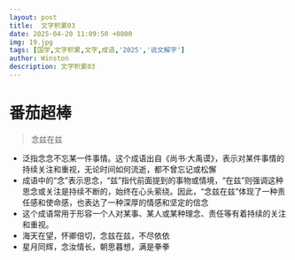 ```yaml
---
layout: post
title:  文字积累03
date: 2025-04-20 11:09:50 +0800
img: 19.jpg
tags: [国学,文字积累,文字,成语,'2025','说文解字']
author: Winston
description: 文字积累03
---
```



# 番茄超棒

> 念兹在兹

- 泛指念念不忘某一件事情。这个成语出自《尚书·大禹谟》，表示对某件事情的持续关注和重视，无论时间如何流逝，都不曾忘记或松懈‌
- 成语中的“念”表示思念，“兹”指代前面提到的事物或情境，“在兹”则强调这种思念或关注是持续不断的，始终在心头萦绕。因此，“念兹在兹”体现了一种责任感和使命感，也表达了一种深厚的情感和坚定的信念‌
- 这个成语常用于形容一个人对某事、某人或某种理念、责任等有着持续的关注和重视。
- 海天在望，怀卿倍切，念兹在兹，不尽依依
- 星月同辉，念汝情长，朝思暮想，满是拳拳



